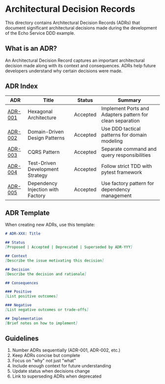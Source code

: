 # Architectural Decision Records

This directory contains Architectural Decision Records (ADRs) that document significant architectural decisions made during the development of the Echo Service DDD example.

## What is an ADR?

An Architectural Decision Record captures an important architectural decision made along with its context and consequences. ADRs help future developers understand why certain decisions were made.

## ADR Index

| ADR | Title | Status | Summary |
|-----|-------|--------|---------|
| [ADR-001](ADR-001-hexagonal-architecture.md) | Hexagonal Architecture | Accepted | Implement Ports and Adapters pattern for clean separation |
| [ADR-002](ADR-002-ddd-patterns.md) | Domain-Driven Design Patterns | Accepted | Use DDD tactical patterns for domain modeling |
| [ADR-003](ADR-003-cqrs-pattern.md) | CQRS Pattern | Accepted | Separate command and query responsibilities |
| [ADR-004](ADR-004-testing-strategy.md) | Test-Driven Development Strategy | Accepted | Follow strict TDD with pytest framework |
| [ADR-005](ADR-005-dependency-injection.md) | Dependency Injection with Factory | Accepted | Use factory pattern for dependency management |

## ADR Template

When creating new ADRs, use this template:

```markdown
# ADR-XXX: Title

## Status
[Proposed | Accepted | Deprecated | Superseded by ADR-YYY]

## Context
[Describe the issue motivating this decision]

## Decision
[Describe the decision and rationale]

## Consequences

### Positive
[List positive outcomes]

### Negative
[List negative outcomes or trade-offs]

## Implementation
[Brief notes on how to implement]
```

## Guidelines

1. Number ADRs sequentially (ADR-001, ADR-002, etc.)
2. Keep ADRs concise but complete
3. Focus on "why" not just "what"
4. Include enough context for future understanding
5. Update status when decisions change
6. Link to superseding ADRs when deprecated
